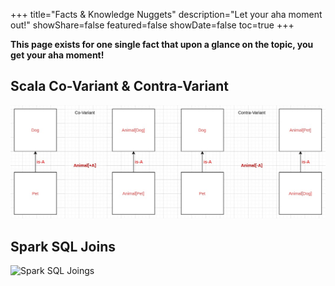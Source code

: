 +++
title="Facts & Knowledge Nuggets"
description="Let your aha moment out!"
showShare=false
featured=false
showDate=false
toc=true
+++

**This page exists for one single fact that upon a glance on the topic, you get your aha moment!**

## Scala Co-Variant & Contra-Variant

![Scala Variant](/images/facts/scala-variant.jpg)

## Spark SQL Joins

![Spark SQL Joings](/images/facts/spark-sql-joins.jpg)
